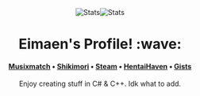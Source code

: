 <div align="center"><img src="https://github-readme-stats.vercel.app/api?username=Eimaen&show_icons=true&count_private=true&title_color=ffffff&text_color=f4bdff&icon_color=f0a6ff&hide_border=1&bg_color=45,c100e8,a200e8" alt="Stats"><img src="https://github-readme-stats.vercel.app/api/top-langs/?username=Eimaen&layout=compact&title_color=ffffff&text_color=ffffff&icon_color=f0a6ff&hide_border=1&bg_color=45,c100e8,a200e8" alt="Stats"></div>
<h1 align="center">Eimaen's Profile! :wave:</h1>
<h4 align="center"> <a href="https://www.musixmatch.com/profile/3vUCAKDreDtk7OfbvkYC9EyTjekMx5m2YCfRaGg0QH2WrMjbCVG4sQa6eE9gNE_YbCjCYB8AfTFqQkrqT777ClnyZye5TX-aLPxor9HE2ujW-hOObvsYCzJmwRAL9LpplBxlSQviuTXPYibAQ24OcoMfbWY">Musixmatch</a> • <a href="https://shikimori.one/Eimaen">Shikimori</a> • <a href="https://steamcommunity.com/id/eimaen/">Steam</a> • <a href="#">HentaiHaven</a> • <a href="https://gist.github.com/Eimaen">Gists</a> </h4>
<div align="center"><a align="center">Enjoy creating stuff in C# & C++. Idk what to add.</a></div>
